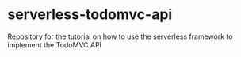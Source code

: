 # serverless-todomvc-api
Repository for the tutorial on how to use the serverless framework to implement the TodoMVC API
